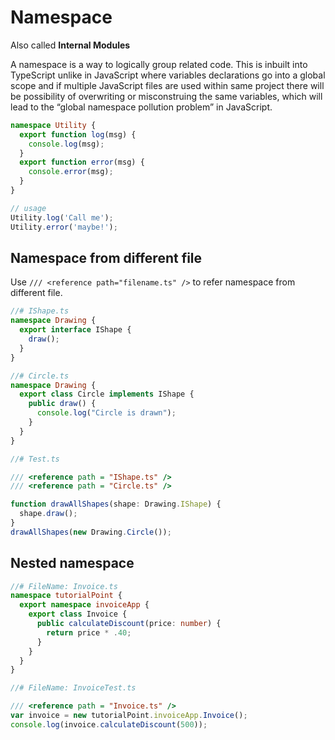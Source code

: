 # Namespace

Also called **Internal Modules**

A namespace is a way to logically group related code. This is inbuilt into TypeScript unlike in JavaScript where variables declarations go into a global scope and if multiple JavaScript files are used within same project there will be possibility of overwriting or misconstruing the same variables, which will lead to the “global namespace pollution problem” in JavaScript.

```typescript
namespace Utility {
  export function log(msg) {
    console.log(msg);
  }
  export function error(msg) {
    console.error(msg);
  }
}

// usage
Utility.log('Call me');
Utility.error('maybe!');
```

## Namespace from different file

Use `/// <reference path="filename.ts" />` to refer namespace from different file.

```typescript
//# IShape.ts
namespace Drawing {
  export interface IShape {
    draw();
  }
}

//# Circle.ts
namespace Drawing {
  export class Circle implements IShape {
    public draw() {
      console.log("Circle is drawn");
    }
  }
}

//# Test.ts

/// <reference path = "IShape.ts" />
/// <reference path = "Circle.ts" />

function drawAllShapes(shape: Drawing.IShape) {
  shape.draw();
}
drawAllShapes(new Drawing.Circle());
```

## Nested namespace

```typescript
//# FileName: Invoice.ts
namespace tutorialPoint {
  export namespace invoiceApp {
    export class Invoice {
      public calculateDiscount(price: number) {
        return price * .40;
      }
    }
  }
}

//# FileName: InvoiceTest.ts

/// <reference path = "Invoice.ts" />
var invoice = new tutorialPoint.invoiceApp.Invoice();
console.log(invoice.calculateDiscount(500));
```
